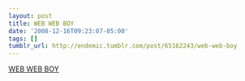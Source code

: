 ```yaml
---
layout: post
title: WEB WEB BOY
date: '2008-12-16T09:23:07-05:00'
tags: []
tumblr_url: http://endemic.tumblr.com/post/65162243/web-web-boy
---
```

[WEB WEB BOY](http://o--o.jp/)  
